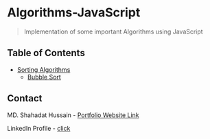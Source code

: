 # Algorithms-JavaScript

> Implementation of some important Algorithms using JavaScript

## Table of Contents

- [Sorting Algorithms](#sorting-algorithms)
  - [Bubble Sort](#bubble-sort)

## Contact

MD. Shahadat Hussain - [Portfolio Website Link](https://c0der-himel.github.io/myPortfolio/#contact)

LinkedIn Profile - [click](https://www.linkedin.com/in/shahadat-himel/)
